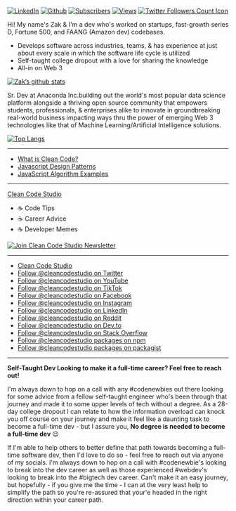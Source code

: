 
[![LinkedIn](https://img.shields.io/badge/-Follow%20on%20LinkedIn-blue?logo=linkedin)](https://www.linkedin.com/comm/mynetwork/discovery-see-all?usecase=PEOPLE_FOLLOWS&followMember=zak-horton)
[![Github](https://img.shields.io/github/followers/zhorton34?label=Follow&style=social)](https://github.com/zhorton34)
[![Subscribers](https://img.shields.io/youtube/channel/subscribers/UCq0m4ebGqurYQLwD-1aYsvg?label=Subscribers&style=social)](https://www.youtube.com/channel/UCq0m4ebGqurYQLwD-1aYsvg?sub_confirmation=1) 
[![Views](https://img.shields.io/youtube/channel/views/UCq0m4ebGqurYQLwD-1aYsvg?label=Views&style=social)](https://www.youtube.com/channel/UCq0m4ebGqurYQLwD-1aYsvg?sub_confirmation=1)
[![Twitter Followers Count Icon](https://img.shields.io/twitter/follow/cleancodestudio?label=Followers&style=social)](https://twitter.com/intent/follow?screen_name=cleancodestudio)



<p style='text-align:center' align='center'>

Hi! My name's Zak & I'm a dev who's worked on startups, fast-growth series D, Fortune 500, and FAANG (Amazon dev) codebases. 
- Develops software across industries, teams, & has experience at just about every scale in which the software life cycle is utilized
- Self-taught college dropout with a love for sharing the knowledge 
- All-in on Web 3


[![Zak’s github stats](https://github-readme-stats.vercel.app/api?username=zhorton34)](https://github.com/zhorton34)

Sr. Dev at Anaconda Inc.building out the world's most popular data science platform alongside a thriving open source community that empowers students, professionals, & enterprises alike to innovate in groundbreaking real-world business impacting ways thru the power of emerging Web 3 technologies like that of Machine Learning/Artificial Intelligence solutions.

</p>  

<!-- <center>
	<a href="https://twitter.com/cleancodestudio"><img src="imgs/twitter.svg" alt="Twitter"></a>
	<a href="https://github.com/zhorton34"><img src="imgs/github.svg" alt="GitHub"></a>
	<a href="https://www.linkedin.com/in/zak-horton"><img src="imgs/linkedin.svg" alt="LinkedIn"></a>
	<a href="https://github.com/sponsors/cleancodestudio"><img src="imgs/sponsors.svg" alt="Sponsors"></a>
	<a href="https://terrytangyuan.github.io/cv.html"><img src="imgs/cv.svg" alt="Curriculum Vitae"></a>
	<a href="https://scholar.google.com/citations?user=2GYttqUAAAAJ&hl=en"><img src="imgs/citations.svg" alt="Citations"></a>
	<a href="https://raw.githubusercontent.com/terrytangyuan/terrytangyuan/master/imgs/wechat-qr-code.png"><img src="imgs/wechat.svg" alt="微信"></a>
</center> -->



[![Top Langs](https://github-readme-stats.vercel.app/api/top-langs/?username=zhorton34&layout=compact)](https://github.com/zhorton34)


---

- [What is Clean Code?](https://cleancode.studio/clean-code)
- [Javascript Design Patterns](https://cleancode.studio/design-patterns)
- [JavaScript Algorithm Examples](https://cleancode.studio/algorithms)


---


[Clean Code Studio](https://cleancode.studio)
- ☕️ Code Tips
- ☕️ Career Advice
- ☕️ Developer Memes

[![Join Clean Code Studio Newsletter](https://dev-to-uploads.s3.amazonaws.com/uploads/articles/f7hwc3k4pzedr59fnr9r.png)](https://cleancodestudio.paperform.co/)

---

- [Clean Code Studio](https://cleancode.studio)
- [Follow @cleancodestudio on Twitter](https://twitter.com/cleancodestudio)
- [Follow @cleancodestudio on YouTube](https://youtube.com/c/cleancodestudio)
- [Follow @cleancodestudio on TikTok](https://tiktok.com/@cleancodestudio)
- [Follow @cleancodestudio on Facebook](https://facebook.com/cleancodestudio)
- [Follow @cleancodestudio on Instagram](https://instagram.com/cleancodestudio)
- [Follow @cleancodestudio on LinkedIn](https://linkedin.com/company/cleancodestudio)
- [Follow @cleancodestudio on Reddit](https://reddit.com/r/cleancodestudio)
- [Follow @cleancodestudio on Dev.to](https://dev.to/cleancodestudio)
- [Follow @cleancodestudio on Stack Overflow](https://stackoverflow.com/users/8541350/clean-code-studio)
- [Follow @cleancodestudio packages on npm](https://npmjs.com/~zhorton999)
- [Follow @cleancodestudio packages on packagist](https://packagist.org/packages/clean-code-studio)


---

**Self-Taught Dev Looking to make it a full-time career? 
Feel free to reach out!**

I'm always down to hop on a call with any #codenewbies out there looking for some advice from a fellow self-taught engineer who's been through that journey and made it to some upper levels of tech without a degree. As a 28-day college dropout I can relate to how the information overload can knock you off course on your journey and make it feel like a daunting task to become a full-time dev - but I assure you, **No degree is needed to become a full-time dev** 😉 

If I'm able to help others to better define that path towards becoming a full-time software dev, then I'd love to do so - feel free to reach out via anyone of my socials. I'm always down to hop on a call with #codenewbie's looking to break into the dev career as well as those experienced #webdev's looking to break into the #bigtech dev career. Can't make it an easy journey, but hopefully - if you give me the time - I can at the very least help to simplify the path so you're re-assured that your'e headed in the right direction within your career path.
